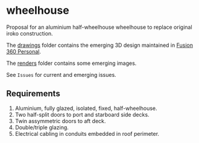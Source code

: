 # wheelhouse
Proposal for an aluminium half-wheelhouse wheelhouse to replace original
iroko construction.

The
[drawings](./drawings/)
folder contains the emerging 3D design maintained in
[Fusion 360 Personal](https://www.autodesk.com/products/fusion-360/personal).

The
[renders](./renders/)
folder contains some emerging images.

See ```Issues``` for current and emerging issues.

## Requirements

1. Aluminium, fully glazed, isolated, fixed, half-wheelhouse.
2. Two half-split doors to port and starboard side decks.
3. Twin assymmetric doors to aft deck.
4. Double/triple glazing.
5. Electrical cabling in conduits embedded in roof perimeter. 
